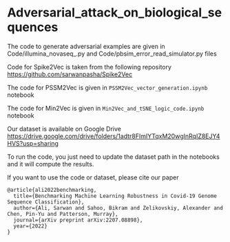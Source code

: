# Adversarial_attack_on_biological_sequences

The code to generate adversarial examples are given in Code/illumina_novaseq_.py and Code/pbsim_error_read_simulator.py files

Code for Spike2Vec is taken from the following repository
https://github.com/sarwanpasha/Spike2Vec

The code for PSSM2Vec is given in ```PSSM2Vec_vector_generation.ipynb``` notebook

The code for Min2Vec is given in ```Min2Vec_and_tSNE_logic_code.ipynb``` notebook

Our dataset is available on Google Drive
https://drive.google.com/drive/folders/1adtr8FImIYTqxM20wgInRqIZ8EJY4HVS?usp=sharing

To run the code, you just need to update the dataset path in the notebooks and it will compute the results.

If you want to use the code or dataset, please cite our paper


```
@article{ali2022benchmarking,
  title={Benchmarking Machine Learning Robustness in Covid-19 Genome Sequence Classification},
  author={Ali, Sarwan and Sahoo, Bikram and Zelikovskiy, Alexander and Chen, Pin-Yu and Patterson, Murray},
  journal={arXiv preprint arXiv:2207.08898},
  year={2022}
}
```
